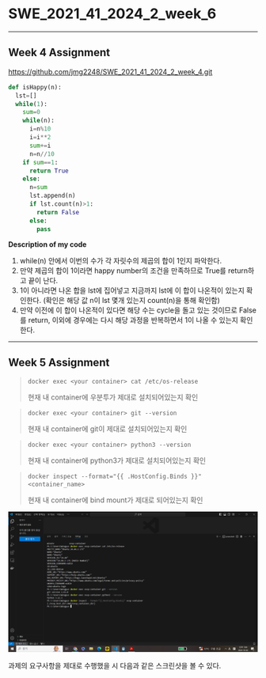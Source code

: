 # SWE_2021_41_2024_2_week_6

---

## Week 4 Assignment
https://github.com/jmg2248/SWE_2021_41_2024_2_week_4.git

```python
def isHappy(n):
  lst=[]
  while(1):
    sum=0
    while(n):
      i=n%10
      i=i**2
      sum+=i
      n=n//10
    if sum==1:
      return True
    else:
      n=sum
      lst.append(n)
      if lst.count(n)>1:
        return False
      else:
        pass
```

__Description of my code__
1. while(n) 안에서 이번의 수가 각 자릿수의 제곱의 합이 1인지 파악한다. 
2. 만약 제곱의 합이 1이라면 happy number의 조건을 만족하므로 True를 return하고 끝이 난다. 
3. 1이 아니라면 나온 합을 lst에 집어넣고 지금까지 lst에 이 합이 나온적이 있는지 확인한다. 
(확인은 해당 값 n이 lst 몇개 있는지 count(n)을 통해 확인함) 
4. 만약 이전에 이 합이 나온적이 있다면 해당 수는 cycle을 돌고 있는 것이므로 False를 return, 이외에 경우에는 다시 해당 과정을 반복하면서 1이 나올 수 있는지 확인한다. 

---

## Week 5 Assignment
> ```shell
> docker exec <your container> cat /etc/os-release
> ```
> 현재 내 container에 우분투가 제대로 설치되어있는지 확인

> ```shell
> docker exec <your container> git --version
> ```
> 현재 내 container에 git이 제대로 설치되어있는지 확인

> ```shell
> docker exec <your container> python3 --version
> ```
> 현재 내 container에 python3가 제대로 설치되어있는지 확인

> ```shell
> docker inspect --format="{{ .HostConfig.Binds }}" <container_name>
> ```
> 현재 내 container에 bind mount가 제대로 되어있는지 확인

<img src="./2020311661_week5.png" title="Screenshot"/>

과제의 요구사항을 제대로 수행했을 시 다음과 같은 스크린샷을 볼 수 있다.
